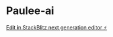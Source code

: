 # Paulee-ai

[Edit in StackBlitz next generation editor ⚡️](https://stackblitz.com/~/github.com/negadan/Paulee-ai)